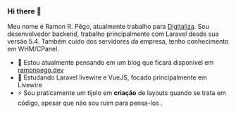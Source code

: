 
### Hi there 👋
Meu nome é Ramon R. Pêgo, atualmente trabalho para [Digitaliza](https://www.digitaliza.com.br).
Sou desenvolvedor backend, trabalho principalmente com Laravel desde sua versão 5.4.
Também cuido dos servidores da empresa, tenho conhecimento em WHM/CPanel.
- 🔭 Estou atualmente pensando em um blog que ficará disponivel em [ramonpego.dev](https://ramonpego.dev)
- 🌱 Estudando Laravel livewire e VueJS, focado principalmente em Livewire
- ⚡ Sou praticamente um tijolo em **criação** de layouts quando se trata em código, apesar que não sou ruim para pensa-los .

<!--
**ramonpego/ramonpego** is a ✨ _special_ ✨ repository because its `README.md` (this file) appears on your GitHub profile.

Here are some ideas to get you started:

- 🔭 I’m currently working on ...
- 🌱 I’m currently learning ...
- 👯 I’m looking to collaborate on ...
- 🤔 I’m looking for help with ...
- 💬 Ask me about ...
- 📫 How to reach me: ...
😄 Pronouns: ...
- ⚡ Fun fact: ...
-->
